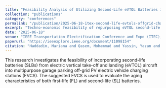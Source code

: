 ```yaml
---
title: "Feasibility Analysis of Utilizing Second‑Life eVTOL Batteries in Off‑Grid EV Charging Stations"
collection: "publications"
category: "conferences"
permalink: "/publication/2025-06-18-itex-second-life-evtols-offgrid-charging"
excerpt: "Techno‑economic feasibility of repurposing eVTOL second‑life batteries for off‑grid EV charging with adaptive power‑sharing control."
date: "2025-06-18"
venue: "IEEE Transportation Electrification Conference and Expo (ITEC), Anaheim, CA, USA"
paperurl: "https://ieeexplore.ieee.org/document/11098154"
citation: "Haddadin, Mariana and Qasem, Mohammad and Yassin, Yazan and Al-Hallaj, Said and Krishnamurthy, Mahesh (2025). \"Feasibility Analysis of Utilizing Second‑Life eVTOL Batteries in Off‑Grid EV Charging Stations.\" In <i>Proc. IEEE ITEC 2025</i>, Anaheim, CA, USA."
---
```

This research investigates the feasibility of incorporating second-life batteries (SLBs) from electric vertical take-off and landing (eVTOL) aircraft into multipurpose garage parking off-grid PV electric vehicle charging stations (EVCS). The suggested EVCS is used to evaluate the aging characteristics of both first-life (FL) and second-life (SL) batteries.
